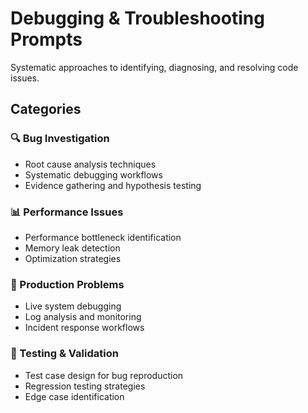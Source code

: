 # Debugging & Troubleshooting Prompts

Systematic approaches to identifying, diagnosing, and resolving code issues.

## Categories

### 🔍 Bug Investigation
- Root cause analysis techniques
- Systematic debugging workflows
- Evidence gathering and hypothesis testing

### 📊 Performance Issues
- Performance bottleneck identification
- Memory leak detection
- Optimization strategies

### 🚨 Production Problems
- Live system debugging
- Log analysis and monitoring
- Incident response workflows

### 🧪 Testing & Validation
- Test case design for bug reproduction
- Regression testing strategies
- Edge case identification